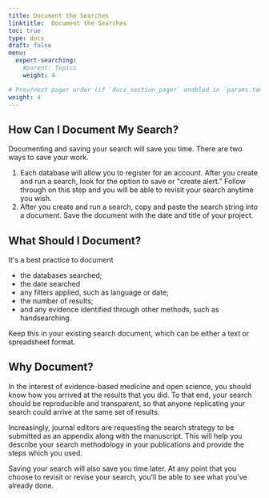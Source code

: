 ```yaml
---
title: Document the Searches
linktitle:  Document the Searches
toc: true
type: docs
draft: false
menu:
  expert-searching:
    #parent: Topics
    weight: 4

# Prev/next pager order (if `docs_section_pager` enabled in `params.toml`)
weight: 4
---
```


## How Can I Document My Search?

Documenting and saving your search will save you time. There are two ways to save your work.

1. Each database will allow you to register for an account. After you create and run a search, look for the option to save or "create alert." Follow through on this step and you will be able to revisit your search anytime you wish.
2. After you create and run a search, copy and paste the search string into a document. Save the document with the date and title of your project.


## What Should I Document?

It's a best practice to document

* the databases searched;
* the date searched
* any filters applied, such as language or date;
* the number of results;
* and any evidence identified through other methods, such as handsearching.

Keep this in your existing search document, which can be either a text or spreadsheet format.

## Why Document?

In the interest of evidence-based medicine and open science, you should know how you arrived at the results that you did. To that end, your search should be reproducible and transparent, so that anyone replicating your search could arrive at the same set of results.

Increasingly, journal editors are requesting the search strategy to be submitted as an appendix along with the manuscript. This will help you describe your search methodology in your publications and provide the steps which you used.

Saving your search will also save you time later. At any point that you choose to revisit or revise your search, you'll be able to see what you've already done.


